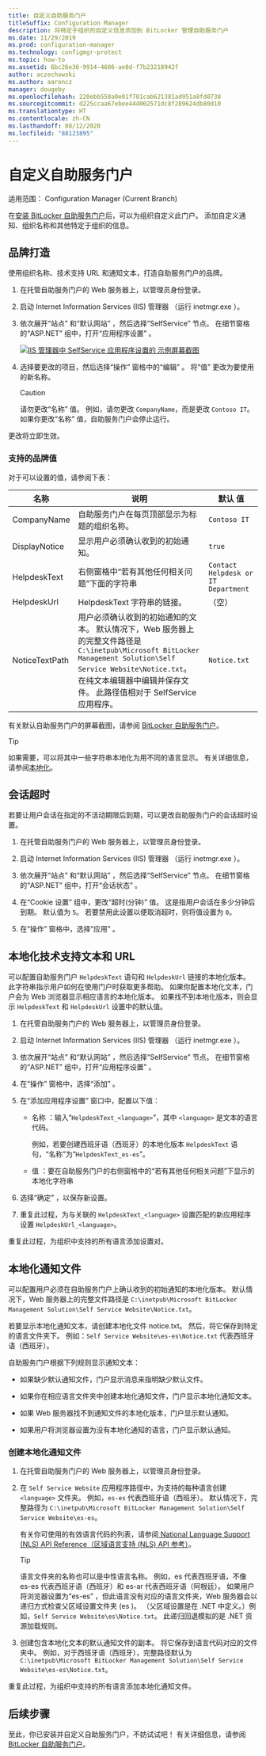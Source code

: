 ```yaml
---
title: 自定义自助服务门户
titleSuffix: Configuration Manager
description: 将特定于组织的自定义信息添加到 BitLocker 管理自助服务门户
ms.date: 11/29/2019
ms.prod: configuration-manager
ms.technology: configmgr-protect
ms.topic: how-to
ms.assetid: 6bc26e36-9914-4606-ae8d-f7b23218942f
author: aczechowski
ms.author: aaroncz
manager: dougeby
ms.openlocfilehash: 220ebb558a0e01f701cab621381ad951a8fd0738
ms.sourcegitcommit: d225ccaa67ebee444002571dc8f289624db80d10
ms.translationtype: HT
ms.contentlocale: zh-CN
ms.lasthandoff: 08/12/2020
ms.locfileid: "88123895"
---
```

# <a name="customize-the-self-service-portal"></a>自定义自助服务门户

适用范围：  Configuration Manager (Current Branch)

<!--3601034-->

在[安装 BitLocker 自助服务门户](setup-websites.md)后，可以为组织自定义此门户。 添加自定义通知、组织名称和其他特定于组织的信息。

## <a name="branding"></a>品牌打造

使用组织名称、技术支持 URL 和通知文本，打造自助服务门户的品牌。

1. 在托管自助服务门户的 Web 服务器上，以管理员身份登录。

1. 启动 Internet Information Services (IIS) 管理器  （运行 inetmgr.exe  ）。

1. 依次展开“站点”  和“默认网站”  ，然后选择“SelfService”  节点。 在细节窗格的“ASP.NET”  组中，打开“应用程序设置”  。

    [![IIS 管理器中 SelfService 应用程序设置的 示例屏幕截图](media/bitlocker-self-service-iis-app-settings.png)](media/bitlocker-self-service-iis-app-settings.png#lightbox)

1. 选择要更改的项目，然后选择“操作”  窗格中的“编辑”  。 将“值”  更改为要使用的新名称。

    > [!CAUTION]
    > 请勿更改“名称”  值。 例如，请勿更改 `CompanyName`，而是更改 `Contoso IT`。 如果你更改“名称”  值，自助服务门户会停止运行。

更改将立即生效。

### <a name="supported-branding-values"></a>支持的品牌值

对于可以设置的值，请参阅下表：

|名称|说明|默认&nbsp;值|
|--- |--- |--- |
|CompanyName|自助服务门户在每页顶部显示为标题的组织名称。|`Contoso IT`|
|DisplayNotice|显示用户必须确认收到的初始通知。|`true`|
|HelpdeskText|右侧窗格中“若有其他任何相关问题”下面的字符串|`Contact Helpdesk or IT Department`|
|HelpdeskUrl|HelpdeskText 字符串的链接。|（空）|
|NoticeTextPath|用户必须确认收到的初始通知的文本。 默认情况下，Web 服务器上的完整文件路径是 `C:\inetpub\Microsoft BitLocker Management Solution\Self Service Website\Notice.txt`。 在纯文本编辑器中编辑并保存文件。 此路径值相对于 SelfService 应用程序。|`Notice.txt`|

<!-- Not sure if we support changing these values. At a minimum need a description.
|ClientValidationEnabled||`true`|
|UnobtrusiveJavaScriptEnabled||`true`|
-->

有关默认自助服务门户的屏幕截图，请参阅 [BitLocker 自助服务门户](self-service-portal.md)。

> [!TIP]
> 如果需要，可以将其中一些字符串本地化为用不同的语言显示。 有关详细信息，请参阅[本地化](#bkmk_localize)。

## <a name="session-time-out"></a>会话超时

若要让用户会话在指定的不活动期限后到期，可以更改自助服务门户的会话超时设置。

1. 在托管自助服务门户的 Web 服务器上，以管理员身份登录。

1. 启动 Internet Information Services (IIS) 管理器  （运行 inetmgr.exe  ）。

1. 依次展开“站点”  和“默认网站”  ，然后选择“SelfService”  节点。 在细节窗格的“ASP.NET”  组中，打开“会话状态”  。

1. 在“Cookie 设置”  组中，更改“超时(分钟)”  值。 这是指用户会话在多少分钟后到期。 默认值为 `5`。 若要禁用此设置以便取消超时，则将值设置为 `0`。

1. 在“操作”  窗格中，选择“应用”  。

## <a name="localize-helpdesk-text-and-url"></a><a name="bkmk_localize"></a> 本地化技术支持文本和 URL

可以配置自助服务门户 `HelpdeskText` 语句和 `HelpdeskUrl` 链接的本地化版本。 此字符串指示用户如何在使用门户时获取更多帮助。 如果你配置本地化文本，门户会为 Web 浏览器显示相应语言的本地化版本。 如果找不到本地化版本，则会显示 `HelpdeskText` 和 `HelpdeskUrl` 设置中的默认值。

1. 在托管自助服务门户的 Web 服务器上，以管理员身份登录。

1. 启动 Internet Information Services (IIS) 管理器  （运行 inetmgr.exe  ）。

1. 依次展开“站点”  和“默认网站”  ，然后选择“SelfService”  节点。 在细节窗格的“ASP.NET”  组中，打开“应用程序设置”  。

1. 在“操作”  窗格中，选择“添加”  。

1. 在“添加应用程序设置”  窗口中，配置以下值：

    - 名称  ：输入“`HelpdeskText_<language>`”，其中 `<language>` 是文本的语言代码。

      例如，若要创建西班牙语（西班牙）的本地化版本 `HelpdeskText` 语句，“名称”为“`HelpdeskText_es-es`”。

    - 值  ：要在自助服务门户的右侧窗格中的“若有其他任何相关问题”下显示的本地化字符串

1. 选择“确定”  ，以保存新设置。

1. 重复此过程，为与关联的 `HelpdeskText_<language>` 设置匹配的新应用程序设置 `HelpdeskUrl_<language>`。

重复此过程，为组织中支持的所有语言添加设置对。

## <a name="localize-the-notice-file"></a>本地化通知文件

可以配置用户必须在自助服务门户上确认收到的初始通知的本地化版本。 默认情况下，Web 服务器上的完整文件路径是 `C:\inetpub\Microsoft BitLocker Management Solution\Self Service Website\Notice.txt`。

若要显示本地化通知文本，请创建本地化文件 notice.txt。 然后，将它保存到特定的语言文件夹下。 例如：`Self Service Website\es-es\Notice.txt` 代表西班牙语（西班牙）。

自助服务门户根据下列规则显示通知文本：

- 如果缺少默认通知文件，门户显示消息来指明缺少默认文件。

- 如果你在相应语言文件夹中创建本地化通知文件，门户显示本地化通知文本。

- 如果 Web 服务器找不到通知文件的本地化版本，门户显示默认通知。

- 如果用户将浏览器设置为没有本地化通知的语言，门户显示默认通知。

### <a name="create-a-localized-notice-file"></a>创建本地化通知文件

1. 在托管自助服务门户的 Web 服务器上，以管理员身份登录。

1. 在 `Self Service Website` 应用程序路径中，为支持的每种语言创建 `<language>` 文件夹。 例如，`es-es` 代表西班牙语（西班牙）。 默认情况下，完整路径为 `C:\inetpub\Microsoft BitLocker Management Solution\Self Service Website\es-es`。

    有关你可使用的有效语言代码的列表，请参阅[ National Language Support (NLS) API Reference（区域语言支持 (NLS) API 参考）](https://docs.microsoft.com/windows/win32/intl/locale-identifiers#predefined-locale-identifiers)。

    > [!TIP]
    > 语言文件夹的名称也可以是中性语言名称。 例如，es  代表西班牙语，不像 es-es  代表西班牙语（西班牙）和 es-ar  代表西班牙语（阿根廷）。 如果用户将浏览器设置为“es-es”  ，但此语言没有对应的语言文件夹，Web 服务器会以递归方式检查父区域设置文件夹 (es  )。 （父区域设置是在 .NET 中定义。）例如，`Self Service Website\es\Notice.txt`。 此递归回退模拟的是 .NET 资源加载规则。

1. 创建包含本地化文本的默认通知文件的副本。 将它保存到语言代码对应的文件夹中。 例如，对于西班牙语（西班牙），完整路径默认为 `C:\inetpub\Microsoft BitLocker Management Solution\Self Service Website\es-es\Notice.txt`。

重复此过程，为组织中支持的所有语言添加本地化通知文件。

## <a name="next-steps"></a>后续步骤

至此，你已安装并自定义自助服务门户，不妨试试吧！ 有关详细信息，请参阅 [BitLocker 自助服务门户](self-service-portal.md)。
